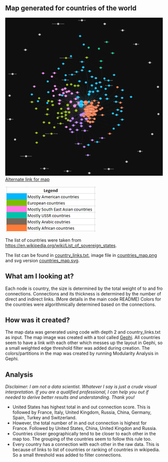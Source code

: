 ## Map generated for countries of the world

![Countries Map](countries_map.png)
[Alternate link for map](https://postimg.cc/ftQCyrf0)

![countries_legend.png](countries_legend.png)

The list of countries were taken from https://en.wikipedia.org/wiki/List_of_sovereign_states.

The list can be found in [country_links.txt](country_links.txt), image file in [countries_map.png](countries_map.png) and svg version [countries_map.svg](countries_map.svg).

## What am I looking at?
Each node is country, the size is determined by the total weight of to and fro connections.
Connections and its thickness is determined by the number of direct and indirect links. (More details in the main code README)
Colors for the countries were algorithmically determined based on the connections.

## How was it created?
The map data was generated using code with depth 2 and country_links.txt as input. The map image was created with a tool called [Gephi](https://gephi.org/).
All countries seem to have a link with each other which messes up the layout in Gephi, so a small weighted edge threshold filter was added during creation.
The colors/partitions in the map was created by running Modularity Analysis in Gephi.

## Analysis
_Disclaimer: I am not a data scientist. Whatever I say is just a crude visual interpretation. If you are a qualified professional, I can help you out if needed to derive better results and understanding. Thank you!_

- United States has highest total in and out connection score. This is followed by France, Italy, United Kingdom, Russia, China, Germany, Spain, Turkey and Switzerland.
- However, the total number of in and out connection is highest for France. Followed by United States, China, United Kingdon and Russia.
- Countries closer geographically tend to be closer to each other in the map too. The grouping of the countries seem to follow this rule too.
- Every country has a connection with each other in the raw data. This is because of links to list of countries or ranking of countries in wikipedia. So a small threshold was added to filter connections.
